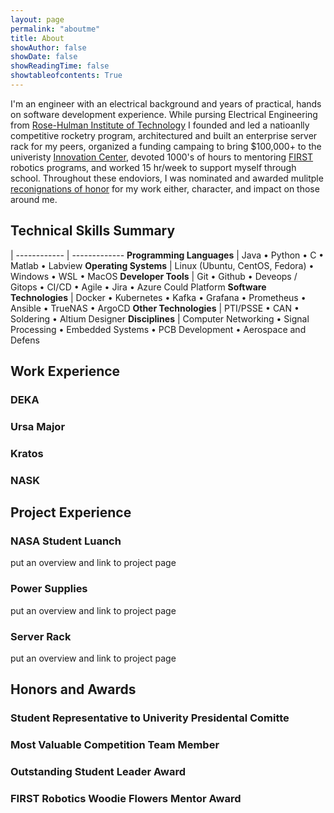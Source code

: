 ```yaml
---
layout: page
permalink: "aboutme"
title: About
showAuthor: false
showDate: false
showReadingTime: false
showtableofcontents: True
---
```


<!-- ![Ah Huddersfield](images/cycling-collage.PNG "Some lovely Huddersfield hills, one of the trusty bikes!") -->

I'm an engineer with an electrical background and years of practical, hands on software development experience. While pursing Electrical Engineering from [Rose-Hulman Institute of Technology](https://rose-hulman.edu) I founded and led a natioanlly competitive rocketry program, architectured and built an enterprise server rack for my peers, organized a funding campaing to bring $100,000+ to the univeristy [Innovation Center](https://firstinspires.org), devoted 1000's of hours to mentoring [FIRST](https://firstinspires.org) robotics programs, and worked 15 hr/week to support myself through school. Throughout these endoviors, I was nominated and awarded mulitple [reconignations of honor](#honors-and-awards) for my work either, character, and impact on those around me.

## Technical Skills Summary

| 
------------ | -------------
**Programming Languages** | Java &bull; Python &bull; C &bull; Matlab &bull; Labview
**Operating Systems**  |  Linux (Ubuntu, CentOS, Fedora) &bull; Windows &bull; WSL &bull; MacOS
**Developer Tools** | Git &bull; Github &bull; Deveops / Gitops &bull; CI/CD &bull; Agile &bull; Jira &bull; Azure Could Platform
**Software Technologies** | Docker &bull; Kubernetes &bull; Kafka &bull; Grafana &bull; Prometheus &bull; Ansible &bull; TrueNAS &bull; ArgoCD
**Other Technologies** | PTI/PSSE &bull; CAN &bull; Soldering &bull; Altium Designer
**Disciplines** | Computer Networking &bull; Signal Processing &bull; Embedded Systems &bull; PCB Development &bull; Aerospace and Defens


## Work Experience

### DEKA


### Ursa Major

### Kratos

### NASK

## Project Experience

### NASA Student Luanch
put an overview and link to project page

### Power Supplies
put an overview and link to project page

### Server Rack
put an overview and link to project page

## Honors and Awards

### Student Representative to Univerity Presidental Comitte

### Most Valuable Competition Team Member

### Outstanding Student Leader Award

### FIRST Robotics Woodie Flowers Mentor Award
